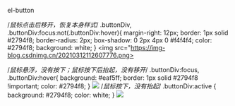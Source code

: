 el-button

/*鼠标点击后移开，恢复本身样式*/
.buttonDiv, .buttonDiv:focus:not(.buttonDiv:hover){ 
  margin-right: 12px;
  border: 1px solid #2794f8;
  border-radius: 2px;
  box-shadow: 0 2px 4px 0 #f4f4f4;
  color: #2794f8;
  background: white;
}
<img src="https://img-blog.csdnimg.cn/20210312112607776.png>

/*鼠标悬浮，没有按下；鼠标按下后抬起，没有移开*/
.buttonDiv:focus, .buttonDiv:hover{
  background: #eaf5ff;
  border: 1px solid #2794f8 !important;
  color: #2794f8;
}
<img src="https://img-blog.csdnimg.cn/20210312113215492.png#pic_center">
/*鼠标按下，没有抬起*/
.buttonDiv:active {
  background: #2794f8;
  color: white;
}
<img src="https://img-blog.csdnimg.cn/20210312113256361.png#pic_center">
